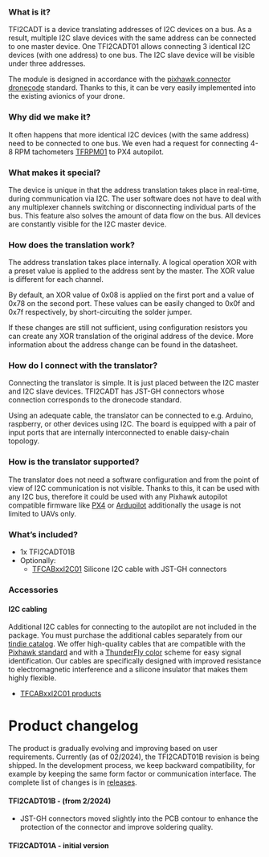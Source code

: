 ### What is it?
TFI2CADT is a device translating addresses of I2C devices on a bus. As a result, multiple I2C slave devices with the same address can be connected to one master device. One TFI2CADT01 allows connecting 3 identical I2C devices (with one address) to one bus. The I2C slave device will be visible under three addresses. 

The module is designed in accordance with the [pixhawk connector dronecode](https://github.com/pixhawk/Pixhawk-Standards/blob/master/DS-009%20Pixhawk%20Connector%20Standard.pdf) standard. Thanks to this, it can be very easily implemented into the existing avionics of your drone.

### Why did we make it?
It often happens that more identical I2C devices (with the same address) need to be connected to one bus. We even had a request for connecting 4-8 RPM tachometers [TFRPM01](https://www.tindie.com/products/thunderfly/tfrpm01-drone-rpm-tachometer-sensor/) to PX4 autopilot.

### What makes it special?
The device is unique in that the address translation takes place in real-time, during communication via I2C. The user software does not have to deal with any multiplexer channels switching or disconnecting individual parts of the bus. This feature also solves the amount of data flow on the bus. All devices are constantly visible for the I2C master device.

###  How does the translation work?
The address translation takes place internally. A logical operation XOR with a preset value is applied to the address sent by the master. The XOR value is different for each channel. 

By default, an XOR value of 0x08 is applied on the first port and a value of 0x78 on the second port. These values can be easily changed to 0x0f and 0x7f respectively, by short-circuiting the solder jumper.

If these changes are still not sufficient, using configuration resistors you can create any XOR translation of the original address of the device. More information about the address change can be found in the datasheet.

###  How do I connect with the translator? 
Connecting the translator is simple. It is just placed between the I2C master and I2C slave devices. TFI2CADT has JST-GH connectors whose connection corresponds to the dronecode standard. 

Using an adequate cable, the translator can be connected to e.g. Arduino, raspberry, or other devices using I2C. The board is equipped with a pair of input ports that are internally interconnected to enable daisy-chain topology.

### How is the translator supported? 

The translator does not need a software configuration and from the point of view of I2C communication is not visible. Thanks to this, it can be used with any I2C bus, therefore it could be used with any Pixhawk autopilot compatible firmware like [PX4](https://px4.io/) or [Ardupilot](https://ardupilot.org/) additionally the usage is not limited to UAVs only.

### What’s included?

- 1x TFI2CADT01B
- Optionally: 
   - [TFCABxxI2C01](https://github.com/ThunderFly-aerospace/TFCAB01) Silicone I2C cable with JST-GH connectors

### Accessories

#### I2C cabling 
Additional I2C cables for connecting to the autopilot are not included in the package. You must purchase the additional cables separately from our [tindie catalog](https://www.tindie.com/stores/thunderfly/). We offer high-quality cables that are compatible with the [Pixhawk standard](https://raw.githubusercontent.com/pixhawk/Pixhawk-Standards/master/DS-009%20Pixhawk%20Connector%20Standard.pdf) and with a [ThunderFly color](https://docs.px4.io/main/en/assembly/cable_wiring.html#i2c-cables) scheme for easy signal identification. Our cables are specifically designed with improved resistance to electromagnetic interference and a silicone insulator that makes them highly flexible.

  * [TFCABxxI2C01 products](https://www.tindie.com/products/30113/)

# Product changelog
The product is gradually evolving and improving based on user requirements. Currently (as of 02/2024), the TFI2CADT01B revision is being shipped. In the development process, we keep backward compatibility, for example by keeping the same form factor or communication interface. The complete list of changes is in [releases](https://github.com/ThunderFly-aerospace/TFI2CADT01/releases).
 
#### TFI2CADT01B - (from 2/2024)
 * JST-GH connectors moved slightly into the PCB contour to enhance the protection of the connector and improve soldering quality.

#### TFI2CADT01A - initial version
